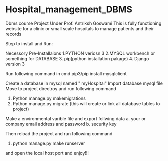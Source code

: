 # Hospital_management_DBMS
Dbms course Project Under Prof. Antriksh Goswami
This is fully functioning website for a clinic or small scale hospitals to manage patients and their records

Step to install and Run:

Necessory Pre-Installaions
1.PYTHON veriosn 3
2.MYSQL workbench or something for DATABASE
3. pip(python installation pakage)
4. Django version 3

Run following command in cmd 
pip3/pip install mysqlclient

Create a database in mysql named " myHospital"
Import database mysql file
Move to project directroy and run following command
1. Python manage.py makemigrations
2. Python manage.py migrate
(this will create or link all database tables to project)

Make a environmental varible file and export follwing data
a. your or company email address and password
b. security key

Then reload the project and run following command
1. python manage.py make runserver

and open the local host port and enjoy!!!
